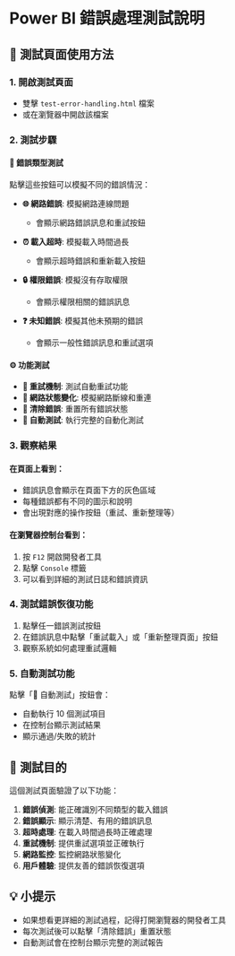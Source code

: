 # Power BI 錯誤處理測試說明

## 📖 測試頁面使用方法

### 1. 開啟測試頁面
- 雙擊 `test-error-handling.html` 檔案
- 或在瀏覽器中開啟該檔案

### 2. 測試步驟

#### 🔧 錯誤類型測試
點擊這些按鈕可以模擬不同的錯誤情況：

- **🌐 網路錯誤**: 模擬網路連線問題
  - 會顯示網路錯誤訊息和重試按鈕
  
- **⏰ 載入超時**: 模擬載入時間過長
  - 會顯示超時錯誤和重新載入按鈕
  
- **🔒 權限錯誤**: 模擬沒有存取權限
  - 會顯示權限相關的錯誤訊息
  
- **❓ 未知錯誤**: 模擬其他未預期的錯誤
  - 會顯示一般性錯誤訊息和重試選項

#### ⚙️ 功能測試
- **🔄 重試機制**: 測試自動重試功能
- **📶 網路狀態變化**: 模擬網路斷線和重連
- **🧹 清除錯誤**: 重置所有錯誤狀態
- **🤖 自動測試**: 執行完整的自動化測試

### 3. 觀察結果

#### 在頁面上看到：
- 錯誤訊息會顯示在頁面下方的灰色區域
- 每種錯誤都有不同的圖示和說明
- 會出現對應的操作按鈕（重試、重新整理等）

#### 在瀏覽器控制台看到：
1. 按 `F12` 開啟開發者工具
2. 點擊 `Console` 標籤
3. 可以看到詳細的測試日誌和錯誤資訊

### 4. 測試錯誤恢復功能

1. 點擊任一錯誤測試按鈕
2. 在錯誤訊息中點擊「重試載入」或「重新整理頁面」按鈕
3. 觀察系統如何處理重試邏輯

### 5. 自動測試功能

點擊「🤖 自動測試」按鈕會：
- 自動執行 10 個測試項目
- 在控制台顯示測試結果
- 顯示通過/失敗的統計

## 🎯 測試目的

這個測試頁面驗證了以下功能：

1. **錯誤偵測**: 能正確識別不同類型的載入錯誤
2. **錯誤顯示**: 顯示清楚、有用的錯誤訊息
3. **超時處理**: 在載入時間過長時正確處理
4. **重試機制**: 提供重試選項並正確執行
5. **網路監控**: 監控網路狀態變化
6. **用戶體驗**: 提供友善的錯誤恢復選項

## 💡 小提示

- 如果想看更詳細的測試過程，記得打開瀏覽器的開發者工具
- 每次測試後可以點擊「清除錯誤」重置狀態
- 自動測試會在控制台顯示完整的測試報告